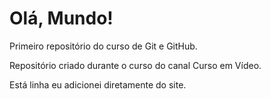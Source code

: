# Olá, Mundo!

 Primeiro repositório do curso de Git e GitHub.

 Repositório criado durante o curso do canal Curso em Vídeo.

Está linha eu adicionei diretamente do site.
